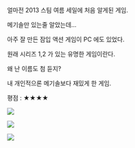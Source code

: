 얼마전 2013 스팀 여름 세일에 처음 알게된 게임.

메기솔만 있는줄 알았는데…

아주 잘 만든 잠입 액션 게임이 PC 에도 있었다.

원래 시리즈 1,2 가 있는 유명한 게임이란다.

왜 난 이름도 첨 듣지? 

내 개인적으론 메기솔보다 재밌게 한 게임.

평점 : ★★★★

![](./0.jpg)

![](./1.jpg)

![](./2.jpg)
